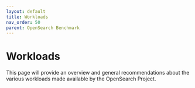 ```yaml
---
layout: default
title: Workloads
nav_order: 50
parent: OpenSearch Benchmark
---
```


# Workloads

This page will provide an overview and general recommendations about the various workloads made available by the OpenSearch Project.